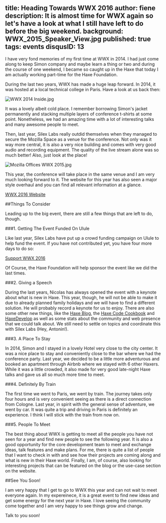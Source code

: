 title: Heading Towards WWX 2016
author: fiene
description: It is almost time for WWX again so let's have a look at what I still have left to do before the big weekend.
background: WWX_2015_Speaker_View.jpg
published: true
tags: events
disqusID: 13
---

I have very fond memories of my first time at WWX in 2014. I had just come along to keep Simon company and maybe learn a thing or two and during the course of one weekend, I became so caught up in the Haxe that today I am actually working part-time for the Haxe Foundation.

During the last two years, WWX has made a huge leap forward. In 2014, it was hosted at a local technical college in Paris. Have a look at us back then:

![WWX 2014 Inside.jpg](WWX_2014_Inside.jpg)

It was a lovely albeit cold place. I remember borrowing Simon's jacket permanently and stacking multiple layers of conference t-shirts at some point. Nonetheless, we had an amazing time with a lot of interesting talks and many awesome people to meet.

Then, last year, Silex Labs really outdid themselves when they managed to secure the Mozilla Space as a venue for the conference. Not only was it way more central, it is also a very nice building and comes with very good audio and recording equipment. The quality of the live stream alone was so much better! Also, just look at the place!

![Mozilla Offices WWX 2015.jpg](Mozilla_Offices_WWX_2015.jpg)

This year, the conference will take place in the same venue and I am very much looking forward to it. The website for this year has also seen a major style overhaul and you can find all relevant information at a glance.

[WWX 2016 Website](https://wwx.silexlabs.org/2016/)

##Things To Consider

Leading up to the big event, there are still a few things that are left to do, though.

###1. Getting The Event Funded On Ulule

Like last year, Silex Labs have put up a crowd funding campaign on Ulule to help fund the event. If you have not contributed yet, you have four more days to do so:

[Support WWX 2016](https://www.ulule.com/wwx2016/)

Of Course, the Haxe Foundation will help sponsor the event like we did the last times.


###2. Giving a Speech

During the last years, Nicolas has always opened the event with a keynote about what is new in Haxe. This year, though, he will not be able to make it due to already planned family holidays and we will have to find a different solution. He will probably record a keynote for us to enjoy. There are also some other new things, like the [Haxe Blog](https://haxe.org/blog/), the [Haxe Code Cookbook](http://code.haxe.org) and [HaxeDevelop](http://haxedevelop.org) as well as some stats about the community and web presence that we could talk about. We still need to settle on topics and coordinate this with Silex Labs (Hey, Antonin!).


###3. A Place To Stay

In 2014, Simon and I stayed in a lovely Hotel very close to the city center. It was a nice place to stay and conveniently close to the bar where we had the conference party. Last year, we decided to be a little more adventurous and booked an apartment through Airbnb where we stayed with 6 other Haxers. While it was a little crowded, it also made for very good late-night Haxe talks and gave us all so much more time to meet.

###4. Definitely By Train

The first time we went to Paris, we went by train. The journey takes only four hours and is very convenient seeing as there is a direct connection from Cologne. Last year, in spirit with the general sense of adventure, we went by car. It was quite a trip and driving in Paris is definitely an experience. I think I will stick with the train from now on.

###5. People To Meet

The best thing about WWX is getting to meet all the people you have not seen for a year and find new people to see the following year. It is also a good opportunity for the core development team to meet and exchange ideas, talk features and make plans. For me, there is quite a list of people that I want to check in with and see how their projects are coming along and what is new in their Haxe world. Finally, I am, of course, also looking for interesting projects that can be featured on the blog or the use-case section on the website. 

##See You Soon!

I am very happy that I get to go to WWX this year and can not wait to meet everyone again. In my expereinece, it is a great event to find new ideas and get some energy for the next year in Haxe. I love seeing the community come together and I am very happy to see things grow and change.

Talk to you soon!
